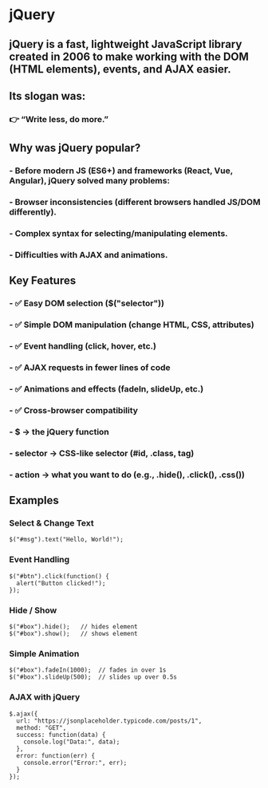 # jQuery

## jQuery is a fast, lightweight JavaScript library created in 2006 to make working with the DOM (HTML elements), events, and AJAX easier.

## Its slogan was:
### 👉 “Write less, do more.”

## Why was jQuery popular?

### - Before modern JS (ES6+) and frameworks (React, Vue, Angular), jQuery solved many problems:

### - Browser inconsistencies (different browsers handled JS/DOM differently).

### - Complex syntax for selecting/manipulating elements.

### - Difficulties with AJAX and animations.

## Key Features
### - ✅ Easy DOM selection ($("selector"))
### - ✅ Simple DOM manipulation (change HTML, CSS, attributes)
### - ✅ Event handling (click, hover, etc.)
### - ✅ AJAX requests in fewer lines of code
### - ✅ Animations and effects (fadeIn, slideUp, etc.)
### - ✅ Cross-browser compatibility

### - $ → the jQuery function
### - selector → CSS-like selector (#id, .class, tag)
### - action → what you want to do (e.g., .hide(), .click(), .css())

## Examples
### Select & Change Text
```
$("#msg").text("Hello, World!");
```

### Event Handling
```
$("#btn").click(function() {
  alert("Button clicked!");
});
```

### Hide / Show
```
$("#box").hide();   // hides element
$("#box").show();   // shows element
```

### Simple Animation
```
$("#box").fadeIn(1000);  // fades in over 1s
$("#box").slideUp(500);  // slides up over 0.5s
```

### AJAX with jQuery
```
$.ajax({
  url: "https://jsonplaceholder.typicode.com/posts/1",
  method: "GET",
  success: function(data) {
    console.log("Data:", data);
  },
  error: function(err) {
    console.error("Error:", err);
  }
});
```
